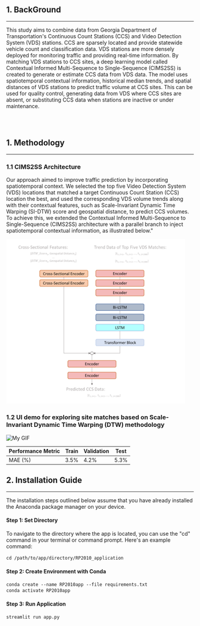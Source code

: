 ## 1. BackGround
___
This study aims to combine data from Georgia Department of Transportation's Continuous Count Stations (CCS) and Video Detection System (VDS) stations. CCS are sparsely located and provide statewide vehicle count and classification data. VDS stations are more densely deployed for monitoring traffic and providing real-time information. By matching VDS stations to CCS sites, a deep learning model called Contextual Informed Multi-Sequence to Single-Sequence (CIMS2SS) is created to generate or estimate CCS data from VDS data. The model uses spatiotemporal contextual information, historical median trends, and spatial distances of VDS stations to predict traffic volume at CCS sites. This can be used for quality control, generating data from VDS where CCS sites are absent, or substituting CCS data when stations are inactive or under maintenance.

<br><br>
## 1. Methodology
___
### 1.1 CIMS2SS Architecture
Our approach aimed to improve traffic prediction by incorporating spatiotemporal context. We selected the top five Video Detection System (VDS) locations that matched a target Continuous Count Station (CCS) location the best, and used the corresponding VDS volume trends along with their contextual features, such as Scale-Invariant Dynamic Time Warping (SI-DTW) score and geospatial distance, to predict CCS volumes. To achieve this, we extended the Contextual Informed Multi-Sequence to Single-Sequence (CIMS2SS) architecture with a parallel branch to inject spatiotemporal contextual information, as illustrated below."

<img src="./ref/im/model.png" alt="model"  width="480">


### 1.2 UI demo for exploring site matches based on Scale-Invariant Dynamic Time Warping (DTW) methodology
<img src="./ref/gif/DemoOne_lightest.gif" alt="My GIF"  width="680">

|     Performance   Metric    |     Train    |     Validation     |     Test    |
|-----------------------------|--------------|--------------------|-------------|
|     MAE (%)                 |     3.5%     |     4.2%           |     5.3%    |


## 2. Installation Guide
___
The installation steps outlined below assume that you have already installed the Anaconda package manager on your device.
#### Step 1: Set Directory
To navigate to the directory where the app is located, you can use the "cd" command in your terminal or command prompt. Here's an example command:
```commandline
cd /path/to/app/directory/RP2010_application
```
#### Step 2: Create Environment with Conda
```commandline
conda create --name RP2010app --file requirements.txt
conda activate RP2010app
```
#### Step 3: Run Application
```commandline
streamlit run app.py
```
